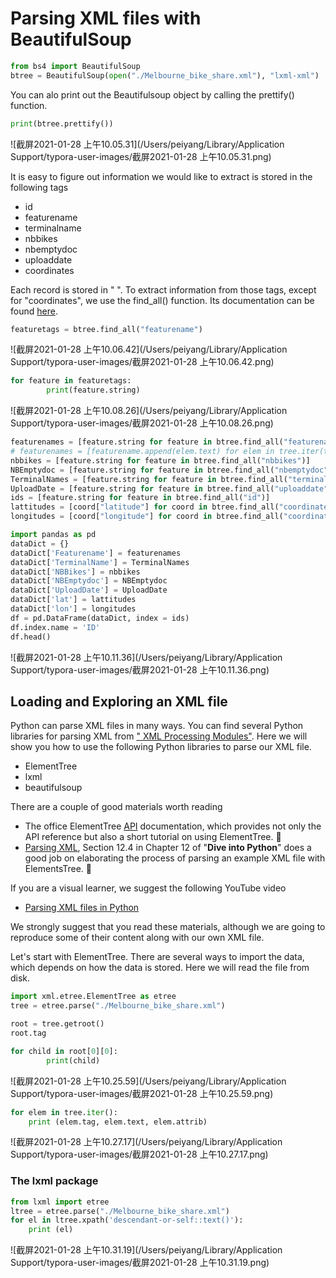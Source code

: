 # Parsing XML files with BeautifulSoup

```python
from bs4 import BeautifulSoup
btree = BeautifulSoup(open("./Melbourne_bike_share.xml"), "lxml-xml")
```

You can alo print out the Beautifulsoup object by calling the prettify() function.

```python
print(btree.prettify())
```

![截屏2021-01-28 上午10.05.31](/Users/peiyang/Library/Application Support/typora-user-images/截屏2021-01-28 上午10.05.31.png)

It is easy to figure out information we would like to extract is stored in the following tags

- id
- featurename
- terminalname
- nbbikes
- nbemptydoc
- uploaddate
- coordinates



Each record is stored in " ". To extract information from those tags, except for "coordinates", we use the find_all() function. Its documentation can be found [here](https://www.crummy.com/software/BeautifulSoup/bs4/doc/#find-all).

```python
featuretags = btree.find_all("featurename")
```

![截屏2021-01-28 上午10.06.42](/Users/peiyang/Library/Application Support/typora-user-images/截屏2021-01-28 上午10.06.42.png)

```python
for feature in featuretags:
		print(feature.string)
```

![截屏2021-01-28 上午10.08.26](/Users/peiyang/Library/Application Support/typora-user-images/截屏2021-01-28 上午10.08.26.png)

```python
featurenames = [feature.string for feature in btree.find_all("featurename")]
# featurenames = [featurename.append(elem.text) for elem in tree.iter(tag='featurename')]
nbbikes = [feature.string for feature in btree.find_all("nbbikes")]
NBEmptydoc = [feature.string for feature in btree.find_all("nbemptydoc")]
TerminalNames = [feature.string for feature in btree.find_all("terminalname")]
UploadDate = [feature.string for feature in btree.find_all("uploaddate")]
ids = [feature.string for feature in btree.find_all("id")]
lattitudes = [coord["latitude"] for coord in btree.find_all("coordinates")]
longitudes = [coord["longitude"] for coord in btree.find_all("coordinates")]
```

```python
import pandas as pd 
dataDict = {}
dataDict['Featurename'] = featurenames
dataDict['TerminalName'] = TerminalNames
dataDict['NBBikes'] = nbbikes
dataDict['NBEmptydoc'] = NBEmptydoc
dataDict['UploadDate'] = UploadDate
dataDict['lat'] = lattitudes
dataDict['lon'] = longitudes
df = pd.DataFrame(dataDict, index = ids)
df.index.name = 'ID'
df.head()
```

![截屏2021-01-28 上午10.11.36](/Users/peiyang/Library/Application Support/typora-user-images/截屏2021-01-28 上午10.11.36.png)

## Loading and Exploring an XML file

Python can parse XML files in many ways. You can find several Python libraries for parsing XML from [" XML Processing Modules"](https://docs.python.org/2/library/xml.html). Here we will show you how to use the following Python libraries to parse our XML file.

- ElementTree
- lxml
- beautifulsoup

There are a couple of good materials worth reading

- The office ElementTree [API](https://docs.python.org/2/library/xml.etree.elementtree.html#module-xml.etree.ElementTree) documentation, which provides not only the API reference but also a short tutorial on using ElementTree. 📖
- [Parsing XML](http://www.diveintopython3.net/xml.html#xml-parse), Section 12.4 in Chapter 12 of "**Dive into Python**" does a good job on elaborating the process of parsing an example XML file with ElementsTree. 📖

If you are a visual learner, we suggest the following YouTube video

- [Parsing XML files in Python](https://www.youtube.com/watch?v=c2qlCZhkwtE)

We strongly suggest that you read these materials, although we are going to reproduce some of their content along with our own XML file.

Let's start with ElementTree. There are several ways to import the data, which depends on how the data is stored. Here we will read the file from disk.

```python
import xml.etree.ElementTree as etree
tree = etree.parse("./Melbourne_bike_share.xml")
```

```python
root = tree.getroot()     
root.tag
```



```python
for child in root[0][0]:
		print(child)
```

![截屏2021-01-28 上午10.25.59](/Users/peiyang/Library/Application Support/typora-user-images/截屏2021-01-28 上午10.25.59.png)

```python
for elem in tree.iter():
    print (elem.tag, elem.text, elem.attrib)
```

![截屏2021-01-28 上午10.27.17](/Users/peiyang/Library/Application Support/typora-user-images/截屏2021-01-28 上午10.27.17.png)



### The lxml package

```python
from lxml import etree
ltree = etree.parse("./Melbourne_bike_share.xml")
for el in ltree.xpath('descendant-or-self::text()'):
    print (el)
```

![截屏2021-01-28 上午10.31.19](/Users/peiyang/Library/Application Support/typora-user-images/截屏2021-01-28 上午10.31.19.png)





















